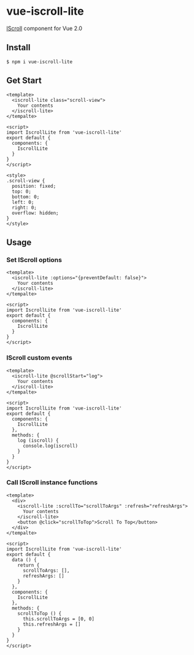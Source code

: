 # vue-iscroll-lite

[IScroll](https://github.com/cubiq/iscroll) component for Vue 2.0

## Install

```
$ npm i vue-iscroll-lite
```

## Get Start

```vue
<template>
  <iscroll-lite class="scroll-view">
    Your contents
  </iscroll-lite>
</tempalte>

<script>
import IscrollLite from 'vue-iscroll-lite'
export default {
  components: {
    IscrollLite
  }
}
</script>

<style>
.scroll-view {
  position: fixed;
  top: 0;
  bottom: 0;
  left: 0;
  right: 0;
  overflow: hidden;
}
</style>
```

## Usage

### Set IScroll options

```vue
<template>
  <iscroll-lite :options="{preventDefault: false}">
    Your contents
  </iscroll-lite>
</tempalte>

<script>
import IscrollLite from 'vue-iscroll-lite'
export default {
  components: {
    IscrollLite
  }
}
</script>
```

### IScroll custom events

```vue
<template>
  <iscroll-lite @scrollStart="log">
    Your contents
  </iscroll-lite>
</tempalte>

<script>
import IscrollLite from 'vue-iscroll-lite'
export default {
  components: {
    IscrollLite
  },
  methods: {
    log (iscroll) {
      console.log(iscroll)
    }
  }
}
</script>
```

### Call IScroll instance functions

```vue
<template>
  <div>
    <iscroll-lite :scrollTo="scrollToArgs" :refresh="refreshArgs">
      Your contents
    </iscroll-lite>
    <button @click="scrollToTop">Scroll To Top</button>
  </div>
</tempalte>

<script>
import IscrollLite from 'vue-iscroll-lite'
export default {
  data () {
    return {
      scrollToArgs: [],
      refreshArgs: []
    }
  },
  components: {
    IscrollLite
  },
  methods: {
    scrollToTop () {
      this.scrollToArgs = [0, 0]
      this.refreshArgs = []
    }
  }
}
</script>
```
